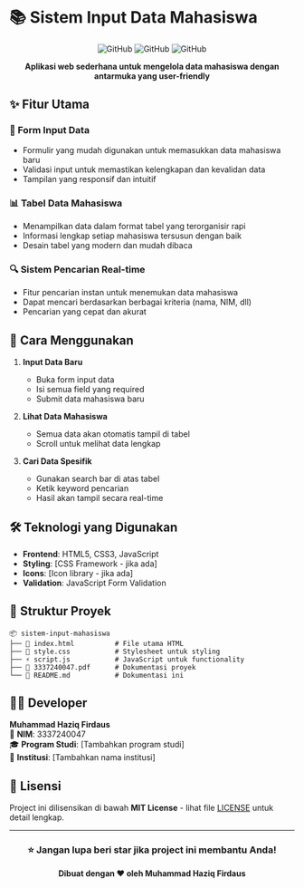 # 📚 Sistem Input Data Mahasiswa

<div align="center">

![GitHub](https://img.shields.io/badge/Status-Active-brightgreen)
![GitHub](https://img.shields.io/badge/Version-1.0-blue)
![GitHub](https://img.shields.io/badge/License-MIT-yellow)

**Aplikasi web sederhana untuk mengelola data mahasiswa dengan antarmuka yang user-friendly**

</div>

## ✨ Fitur Utama

### 📝 Form Input Data
- Formulir yang mudah digunakan untuk memasukkan data mahasiswa baru
- Validasi input untuk memastikan kelengkapan dan kevalidan data
- Tampilan yang responsif dan intuitif

### 📊 Tabel Data Mahasiswa
- Menampilkan data dalam format tabel yang terorganisir rapi
- Informasi lengkap setiap mahasiswa tersusun dengan baik
- Desain tabel yang modern dan mudah dibaca

### 🔍 Sistem Pencarian Real-time
- Fitur pencarian instan untuk menemukan data mahasiswa
- Dapat mencari berdasarkan berbagai kriteria (nama, NIM, dll)
- Pencarian yang cepat dan akurat

## 🚀 Cara Menggunakan

1. **Input Data Baru**  
   - Buka form input data
   - Isi semua field yang required
   - Submit data mahasiswa baru

2. **Lihat Data Mahasiswa**  
   - Semua data akan otomatis tampil di tabel
   - Scroll untuk melihat data lengkap

3. **Cari Data Spesifik**  
   - Gunakan search bar di atas tabel
   - Ketik keyword pencarian
   - Hasil akan tampil secara real-time

## 🛠️ Teknologi yang Digunakan

- **Frontend**: HTML5, CSS3, JavaScript
- **Styling**: [CSS Framework - jika ada]
- **Icons**: [Icon library - jika ada]
- **Validation**: JavaScript Form Validation

## 📁 Struktur Proyek

```
📦 sistem-input-mahasiswa
├── 📄 index.html          # File utama HTML
├── 🎨 style.css           # Stylesheet untuk styling
├── ⚡ script.js           # JavaScript untuk functionality
├── 📄 3337240047.pdf      # Dokumentasi proyek
└── 📖 README.md           # Dokumentasi ini
```


## 👨‍💻 Developer

**Muhammad Haziq Firdaus**  
📧 **NIM**: 3337240047  
🎓 **Program Studi**: [Tambahkan program studi]  
🏫 **Institusi**: [Tambahkan nama institusi]

## 📄 Lisensi

Project ini dilisensikan di bawah **MIT License** - lihat file [LICENSE](LICENSE) untuk detail lengkap.

---

<div align="center">

### ⭐ Jangan lupa beri star jika project ini membantu Anda!

**Dibuat dengan ❤️ oleh Muhammad Haziq Firdaus**

</div>


